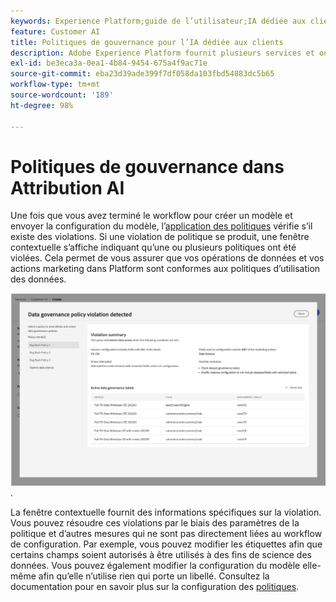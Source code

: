 ```yaml
---
keywords: Experience Platform;guide de l’utilisateur;IA dédiée aux clients;rubriques les plus consultées; contrôles d’accès; créer un modèle;
feature: Customer AI
title: Politiques de gouvernance pour l’IA dédiée aux clients
description: Adobe Experience Platform fournit plusieurs services et outils qui vous permettent de contrôler en toute confiance les données d’expérience collectées.
exl-id: be3eca3a-0ea1-4b84-9454-675a4f9ac71e
source-git-commit: eba23d39ade399f7df058da103fbd54883dc5b65
workflow-type: tm+mt
source-wordcount: '189'
ht-degree: 98%

---
```


# Politiques de gouvernance dans Attribution AI

Une fois que vous avez terminé le workflow pour créer un modèle et envoyer la configuration du modèle, l’[application des politiques](/help/data-governance/enforcement/auto-enforcement.md) vérifie s’il existe des violations. Si une violation de politique se produit, une fenêtre contextuelle s’affiche indiquant qu’une ou plusieurs politiques ont été violées. Cela permet de vous assurer que vos opérations de données et vos actions marketing dans Platform sont conformes aux politiques d’utilisation des données.

![Une fenêtre contextuelle affichant des informations sur la violation de la politique](../images/user-guide/policy-violation-popover-cai.png).

La fenêtre contextuelle fournit des informations spécifiques sur la violation. Vous pouvez résoudre ces violations par le biais des paramètres de la politique et d’autres mesures qui ne sont pas directement liées au workflow de configuration. Par exemple, vous pouvez modifier les étiquettes afin que certains champs soient autorisés à être utilisés à des fins de science des données. Vous pouvez également modifier la configuration du modèle elle-même afin qu’elle n’utilise rien qui porte un libellé. Consultez la documentation pour en savoir plus sur la configuration des [politiques](/help/data-governance/policies/overview.md).
